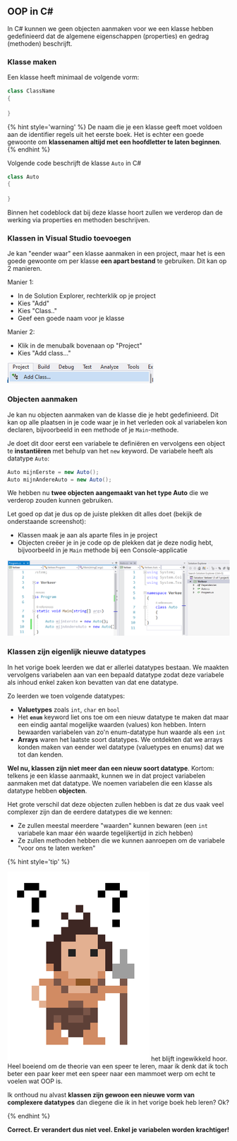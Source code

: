 ## OOP in C#

In C# kunnen we geen objecten aanmaken voor we een klasse hebben gedefinieerd dat de algemene eigenschappen (properties) en gedrag (methoden) beschrijft.


### Klasse maken

Een klasse heeft minimaal de volgende vorm:

```java
class ClassName
{

}
```

{% hint style='warning' %}
De naam die je een klasse geeft moet voldoen aan de identifier regels uit het eerste boek. Het is echter een goede gewoonte om **klassenamen altijd met een hoofdletter te laten beginnen**.
{% endhint %}


Volgende code beschrijft de klasse ``Auto`` in C#

```java
class Auto
{

}
```

Binnen het codeblock dat bij deze klasse hoort zullen we verderop dan de werking via properties en methoden beschrijven.

### Klassen in Visual Studio toevoegen

Je kan "eender waar" een klasse aanmaken in een project, maar het is een goede gewoonte om per klasse **een apart bestand** te gebruiken. Dit kan op 2 manieren.

Manier 1:
* In de Solution Explorer, rechterklik op je project
* Kies "Add"
* Kies "Class.."
* Geef een goede naam voor je klasse

Manier 2:
* Klik in de menubalk bovenaan op "Project"
* Kies "Add class..."

![Manier 2 is de snelste](../assets/6_klassen/addclass.png)

### Objecten aanmaken

Je kan nu objecten aanmaken van de klasse die je hebt gedefinieerd. Dit kan op alle plaatsen in je code waar je in het verleden ook al variabelen kon declaren, bijvoorbeeld in een methode of je ``Main``-methode.

Je doet dit door eerst een variabele te definiëren en vervolgens een object te **instantiëren** met behulp van het ``new`` keyword. De variabele heeft als datatype ``Auto``:

```java
Auto mijnEerste = new Auto();
Auto mijnAndereAuto = new Auto();
```

We hebben nu **twee objecten aangemaakt van het type Auto** die we verderop zouden kunnen gebruiken.

Let goed op dat je dus op de juiste plekken dit alles doet (bekijk de onderstaande screenshot):

* Klassen maak je aan als aparte files in je project
* Objecten creëer je in je code op de plekken dat je deze nodig hebt, bijvoorbeeld in je ``Main`` methode bij een Console-applicatie

![](../assets/6_klassen/opbouw.png)

### Klassen zijn eigenlijk nieuwe datatypes

In het vorige boek leerden we dat er allerlei datatypes bestaan. We maakten vervolgens variabelen aan van een bepaald datatype zodat deze variabele als inhoud enkel zaken kon bevatten van dat ene datatype. 

Zo leerden we toen volgende datatypes:
* **Valuetypes** zoals ``int``, ``char`` en ``bool``
* Het **``enum``** keyword liet ons toe om een nieuw datatype te maken dat maar een eindig aantal mogelijke waarden (values) kon hebben. Intern bewaarden variabelen van zo'n enum-datatype hun waarde als een ``int``
* **Arrays** waren het laatste soort datatypes. We ontdekten dat we arrays konden maken van eender wel datatype (valuetypes en enums) dat we tot dan kenden.

**Wel nu, klassen zijn niet meer dan een nieuw soort datatype**. Kortom: telkens je een klasse aanmaakt, kunnen we in dat project variabelen aanmaken met dat datatype. We noemen variabelen die een klasse als datatype hebben **objecten**.

Het grote verschil dat deze objecten  zullen hebben is dat ze dus vaak veel complexer zijn dan de eerdere datatypes die we kennen:
* Ze zullen meestal meerdere "waarden" kunnen bewaren (een ``int`` variabele kan maar één waarde tegelijkertijd in zich hebben)
* Ze zullen methoden hebben die we kunnen aanroepen om de variabele "voor ons te laten werken"

<!---NOBOOKSTART--->
{% hint style='tip' %}
<!---NOBOOKEND--->
<!---{aside}--->
<!--- {float:right, width:50%} --->
![](../assets/care.png)
het blijft ingewikkeld hoor. Heel boeiend om de theorie van een speer te leren, maar ik denk dat ik toch beter een paar keer met een speer naar een mammoet werp om echt te voelen wat OOP is. 

Ik onthoud nu alvast **klassen zijn gewoon een nieuwe vorm van complexere datatypes** dan diegene die ik in het vorige boek heb leren? Ok?

<!---{/aside}--->
<!---NOBOOKSTART--->
{% endhint %}
<!---NOBOOKEND--->

**Correct. Er verandert dus niet veel. Enkel je variabelen worden krachtiger!**



